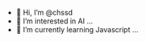- 👋 Hi, I’m @chssd
- 👀 I’m interested in AI ...
- 🌱 I’m currently learning Javascript ...


<!---
chssd/chssd is a ✨ special ✨ repository because its `README.md` (this file) appears on your GitHub profile.
You can click the Preview link to take a look at your changes.
--->
